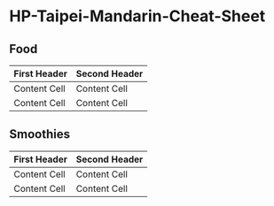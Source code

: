 # HP-Taipei-Mandarin-Cheat-Sheet

## Food

First Header  | Second Header
------------- | -------------
Content Cell  | Content Cell
Content Cell  | Content Cell

## Smoothies

First Header  | Second Header
------------- | -------------
Content Cell  | Content Cell
Content Cell  | Content Cell
